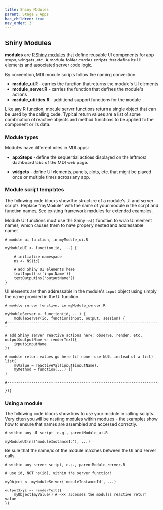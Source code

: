 ```yaml
---
title: Shiny Modules
parent: Stage 2 Apps
has_children: true
nav_order: 3
---
```


## Shiny Modules

**modules** are 
[R Shiny modules](https://shiny.rstudio.com/articles/modules.html)
that define reusable UI components for app steps, widgets, etc.
A module folder carries scripts that define its UI elements and 
associated server code logic.

By convention, MDI module scripts follow the naming convention:

- **module_ui.R** - carries the function that returns the module's UI elements
- **module_server.R** - carries the function that defines the module's actions
- **module_utilities.R** - additional support functions for the module

Like any R function, module server functions return a single
object that can be used by the calling code. Typical return values
are a list of some combination of reactive objects and method functions 
to be applied to the component or its data.

### Module types

Modules have different roles in MDI apps:

- **appSteps** - define the sequential actions displayed
on the leftmost dashboard tabs of the MDI web page. 

- **widgets** - define UI elements, panels, plots, etc. that
might be placed once or multiple times across any app.

### Module script templates

The following code blocks show the structure of a module's UI and server scripts. 
Replace "myModule" with the name of your module in the script
and function names. See existing framework modules for extended examples.

Module UI functions must use the Shiny <code>ns()</code> function to wrap
UI element names, which causes them to have properly nested and addressable
names.

```
# module ui function, in myModule_ui.R

myModuleUI <- function(id, ...) {

    # initialize namespace
    ns <- NS(id) 

    # add Shiny UI elements here
    textInput(ns('inputName'))
    textOutput(ns('outputName'))
}
```

UI elements are then addressable in the module's 
<code>input</code> object using simply the name provided in the UI function.

```
# module server function, in myModule_server.R

myModuleServer <- function(id, ...) {
    moduleServer(id, function(input, output, session) {
#----------------------------------------------------------------------

# add Shiny server reactive actions here: observe, render, etc.
output$outputName <- renderText({
    input$inputName
})

# module return values go here (if none, use NULL instead of a list)
list(
    myValue = reactiveVal(input$inputName),
    myMethod = function(...) {}
)

#----------------------------------------------------------------------
})}
```

### Using a module

The following code blocks show how to use your module in calling scripts. Very often you will be nesting modules within modules - the examples show how to ensure that names are assembled and accessed correctly.

```
# within any UI script, e.g., parentModule_ui.R

myModuleUI(ns('moduleInstanceId'), ...)
```

Be sure that the name/id of the module matches between the UI and server calls.

```
# within any server script, e.g., parentModule_server.R

# use id, NOT ns(id), within the server function!

myObject <- myModuleServer('moduleInstanceId', ...)

output$xyz <- renderText({
    myObject$myValue() # <<< accesses the modules reactive return value
})
```
